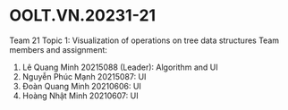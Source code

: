 # OOLT.VN.20231-21
Team 21
Topic 1: Visualization of operations on tree data structures
Team members and assignment:
  1. Lê Quang Minh 20215088 (Leader): Algorithm and UI
  2. Nguyễn Phúc Mạnh 20215087: UI
  3. Đoàn Quang Minh 20210606: UI
  4. Hoàng Nhật Minh 20210607: UI

